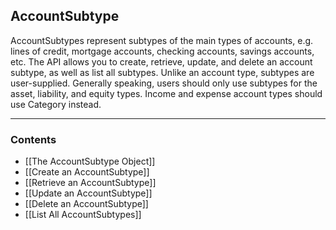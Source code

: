 

## AccountSubtype

AccountSubtypes represent subtypes of the main types of accounts, e.g. lines of credit, mortgage accounts, checking accounts, savings accounts, etc. The API allows you to create, retrieve, update, and delete an account subtype, as well as list all subtypes. Unlike an account type, subtypes are user-supplied. Generally speaking, users should only use subtypes for the asset, liability, and equity types. Income and expense account types should use Category instead.
___
### Contents
- [[The AccountSubtype Object]]
- [[Create an AccountSubtype]]
- [[Retrieve an AccountSubtype]]
- [[Update an AccountSubtype]]
- [[Delete an AccountSubtype]]
- [[List All AccountSubtypes]]

